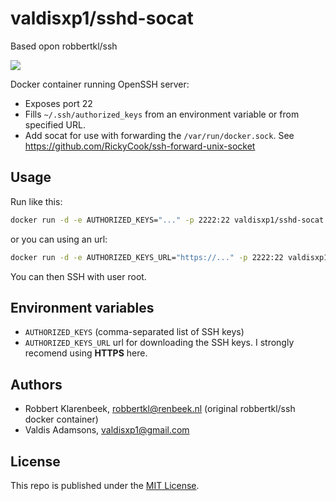 # valdisxp1/sshd-socat

Based opon robbertkl/ssh

[![](https://badge.imagelayers.io/valdisxp1/sshd-socat:latest.svg)](https://imagelayers.io/?images=valdisxp1/sshd-socat:latest)

Docker container running OpenSSH server:

* Exposes port 22
* Fills `~/.ssh/authorized_keys` from an environment variable or from specified URL.
* Add socat for use with forwarding the `/var/run/docker.sock`. See https://github.com/RickyCook/ssh-forward-unix-socket

## Usage

Run like this:

```bash
docker run -d -e AUTHORIZED_KEYS="..." -p 2222:22 valdisxp1/sshd-socat
```

or you can using an url:

```bash
docker run -d -e AUTHORIZED_KEYS_URL="https://..." -p 2222:22 valdisxp1/sshd-socat
```

You can then SSH with user root.

## Environment variables

* `AUTHORIZED_KEYS` (comma-separated list of SSH keys)
* `AUTHORIZED_KEYS_URL` url for downloading the SSH keys. I strongly recomend using **HTTPS** here.

## Authors

* Robbert Klarenbeek, <robbertkl@renbeek.nl> (original robbertkl/ssh docker container)
* Valdis Adamsons, <valdisxp1@gmail.com>

## License

This repo is published under the [MIT License](http://www.opensource.org/licenses/mit-license.php).
